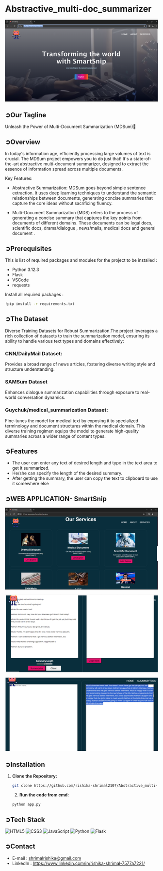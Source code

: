 # Abstractive_multi-doc_summarizer
![Project Logo/Image](https://github.com/rishika-shrimal2107/Abstractive_multi-doc_summarizer/blob/main/img/img1.png)

 ##  ➲Our Tagline 
 Unleash the Power of Multi-Document Summarization (MDSum)💙

## ➲Overview

In today&#39;s information age, efficiently processing large volumes of text is crucial. The MDSum project empowers you to do just that! It&#39;s a state-of-the-art abstractive multi-document summarizer, designed to extract the essence of information spread across multiple documents.

Key Features:

- Abstractive Summarization: MDSum goes beyond simple sentence extraction. It uses deep learning techniques to understand the semantic relationships between documents, generating concise summaries that capture the core ideas without sacrificing fluency.

- Multi-Document Summarization (MDS) refers to the process of generating a concise summary that captures the key points from documents of different domains. These documents can be legal docs, scientific docs, drama/dialogue , news/mails, medical docs and general document .

## ➲Prerequisites

This is list of required packages and modules for the project to be installed :

- Python 3.12.3
- Flask
- VSCode
- requests

Install all required packages :
```bash
!pip install -r requirements.txt
```
## ➲The Dataset

Diverse Training Datasets for Robust Summarization.The project leverages a rich collection of datasets to train the summarization model, ensuring its ability to handle various text types and domains effectively:
### CNN/DailyMail Dataset:
Provides a broad range of news articles, fostering diverse writing style and structure understanding.
### SAMSum Dataset
Enhances dialogue summarization capabilities through exposure to real-world conversation dynamics.
### Guychuk/medical_summarization Dataset:
Fine-tunes the model for medical text by exposing it to specialized terminology and document structures within the medical domain.
This diverse training regimen equips the model to generate high-quality summaries across a wider range of content types.

## ➲Features
- The user can enter any text of desired length and type in the text area to get it summarized.
- He/she can specify the length of the desired summary.
- After getting the summary, the user can copy the text to clipboard to use it somewhere else

## ➲WEB APPLICATION- SmartSnip

![Project Logo/Image](https://github.com/rishika-shrimal2107/Abstractive_multi-doc_summarizer/blob/main/img/img2.png)

![Project Logo/Image](https://github.com/rishika-shrimal2107/Abstractive_multi-doc_summarizer/blob/main/img/img3.png)

![Project Logo/Image](https://github.com/rishika-shrimal2107/Abstractive_multi-doc_summarizer/blob/main/img/img4.png)

## ➲Installation


1. **Clone the Repository:**
   ```bash
   git clone https://github.com/rishika-shrimal2107/Abstractive_multi-doc_summarizer.git
   ```

   2. **Run the code from cmd:**
   ```bash
   python app.py
   ```
   
## ➲Tech Stack 
<img alt="HTML5" src="https://img.shields.io/badge/html5-%23fca9ae.svg?style=for-the-badge&logo=html5&logoColor=140200"/>
<img alt="CSS3" src="https://img.shields.io/badge/css3-%23ffd2ce.svg?style=for-the-badge&logo=css3&logoColor=140200"/>
<img alt="JavaScript" src="https://img.shields.io/badge/javascript-%23e4626b.svg?style=for-the-badge&logo=javascript&logoColor=%23F7DF1E"/>
<img alt="Python" src="https://img.shields.io/badge/python-%233776AB.svg?style=for-the-badge&logo=python&logoColor=white"/>
<img alt="Flask" src="https://img.shields.io/badge/flask-%23000.svg?style=for-the-badge&logo=flask&logoColor=white"/>


   ## ➲Contact

- E-mail   : [shrimalrishika@gmail.com](mailto:shrimalrishika@gmail.com)
- LinkedIn : https://www.linkedin.com/in/rishika-shrimal-7577a7221/
